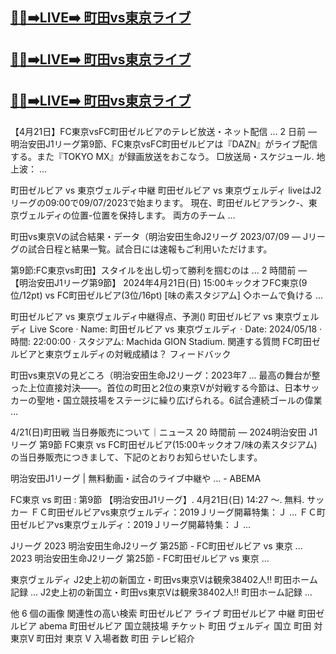 [🔴✅➡️LIVE➡️ 町田vs東京ライブ](https://worldsportshd.com/jp-soccer/)
-

[🔴✅➡️LIVE➡️ 町田vs東京ライブ](https://worldsportshd.com/jp-soccer/)
-
[🔴✅➡️LIVE➡️ 町田vs東京ライブ](https://worldsportshd.com/jp-soccer/)
-

【4月21日】FC東京vsFC町田ゼルビアのテレビ放送・ネット配信 ...
2 日前 — 明治安田J1リーグ第9節、FC東京vsFC町田ゼルビアは『DAZN』がライブ配信する。また『TOKYO MX』が録画放送をおこなう。 □放送局・スケジュール. 地上波： ...

町田ゼルビア vs 東京ヴェルディ中継
町田ゼルビア vs 東京ヴェルディ liveはJ2 リーグの09:00で09/07/2023で始まります。 現在、町田ゼルビアランク-、東京ヴェルディの位置-位置を保持します。 両方のチーム ...

町田vs東京Vの試合結果・データ（明治安田生命J2リーグ
2023/07/09 — Jリーグの試合日程と結果一覧。試合日には速報もご利用いただけます。

第9節:FC東京vs町田】スタイルを出し切って勝利を掴むのは ...
2 時間前 — 【明治安田J1リーグ第9節】 2024年4月21日(日) 15:00キックオフFC東京(9位/12pt) vs FC町田ゼルビア(3位/16pt) [味の素スタジアム] ◇ホームで負ける ...

町田ゼルビア vs 東京ヴェルディ中継得点、予測()
町田ゼルビア vs 東京ヴェルディ Live Score · Name: 町田ゼルビア vs 東京ヴェルディ · Date: 2024/05/18 · 時間: 22:00:00 · スタジアム: Machida GION Stadium.
関連する質問
FC町田ゼルビアと東京ヴェルディの対戦成績は？
フィードバック

町田vs東京Vの見どころ（明治安田生命J2リーグ：2023年7 ...
最高の舞台が整った上位直接対決――。首位の町田と2位の東京Vが対戦する今節は、日本サッカーの聖地・国立競技場をステージに繰り広げられる。6試合連続ゴールの偉業 ...

4/21(日)町田戦 当日券販売について｜ニュース
20 時間前 — 2024明治安田 J1リーグ 第9節 FC東京 vs FC町田ゼルビア(15:00キックオフ/味の素スタジアム)の当日券販売につきまして、下記のとおりお知らせいたします。

明治安田J1リーグ | 無料動画・試合のライブ中継や ... - ABEMA

FC東京 vs 町田 : 第9節 【明治安田J1リーグ】. 4月21日(日) 14:27 〜. 無料.
サッカー
ＦＣ町田ゼルビアvs東京ヴェルディ：2019Ｊリーグ開幕特集：Ｊ ...
ＦＣ町田ゼルビアvs東京ヴェルディ：2019Ｊリーグ開幕特集：Ｊ ...

Jリーグ
2023 明治安田生命J2リーグ 第25節 - FC町田ゼルビア vs 東京 ...
2023 明治安田生命J2リーグ 第25節 - FC町田ゼルビア vs 東京 ...

東京ヴェルディ
J2史上初の新国立・町田vs東京Vは観衆38402人!! 町田ホーム記録 ...
J2史上初の新国立・町田vs東京Vは観衆38402人!! 町田ホーム記録 ...

他 6 個の画像
関連性の高い検索
町田ゼルビア ライブ
町田ゼルビア 中継
町田ゼルビア abema
町田ゼルビア 国立競技場 チケット
町田 ヴェルディ 国立
町田 対東京V
町田対 東京 V 入場者数
町田 テレビ紹介
